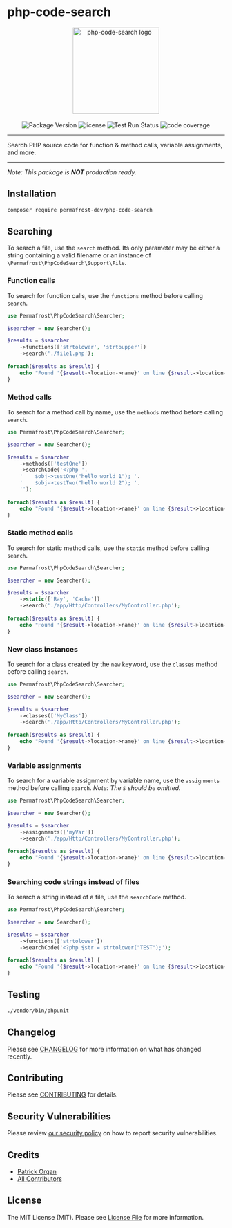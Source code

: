 # php-code-search

<p align="center">
    <img src="https://static.permafrost.dev/images/php-code-search/php-code-search-logo.png" alt="php-code-search logo" height="200" style="block">
    <br><br>
    <img src="https://img.shields.io/github/v/release/permafrost-dev/php-code-search.svg?sort=semver&logo=github&" alt="Package Version">
    <img src="https://img.shields.io/github/license/permafrost-dev/php-code-search.svg?logo=opensourceinitiative&" alt="license">
    <img src="https://github.com/permafrost-dev/php-code-search/actions/workflows/run-tests.yml/badge.svg?branch=main" alt="Test Run Status">
    <img src="https://codecov.io/gh/permafrost-dev/php-code-search/branch/main/graph/badge.svg" alt="code coverage">
</p>

---

Search PHP source code for function & method calls, variable assignments, and more.

---

_Note: This package is **NOT** production ready._


## Installation

```bash
composer require permafrost-dev/php-code-search
```

## Searching

To search a file, use the `search` method.  Its only parameter may be either a string containing a valid filename or an instance of `\Permafrost\PhpCodeSearch\Support\File`.

### Function calls

To search for function calls, use the `functions` method before calling `search`.

```php
use Permafrost\PhpCodeSearch\Searcher;

$searcher = new Searcher();

$results = $searcher
    ->functions(['strtolower', 'strtoupper'])
    ->search('./file1.php');
    
foreach($results as $result) {
    echo "Found '{$result->location->name}' on line {$result->location->startLine}" . PHP_EOL;
}
```

### Method calls

To search for a method call by name, use the `methods` method before calling `search`.

```php
use Permafrost\PhpCodeSearch\Searcher;

$searcher = new Searcher();

$results = $searcher
    ->methods(['testOne'])
    ->searchCode('<?php '.
    '    $obj->testOne("hello world 1"); '.
    '    $obj->testTwo("hello world 2"); '.
    '');
    
foreach($results as $result) {
    echo "Found '{$result->location->name}' on line {$result->location->startLine}" . PHP_EOL;
}
```

### Static method calls

To search for static method calls, use the `static` method before calling `search`.

```php
use Permafrost\PhpCodeSearch\Searcher;

$searcher = new Searcher();

$results = $searcher
    ->static(['Ray', 'Cache'])
    ->search('./app/Http/Controllers/MyController.php');
    
foreach($results as $result) {
    echo "Found '{$result->location->name}' on line {$result->location->startLine}" . PHP_EOL;
}
```

### New class instances

To search for a class created by the `new` keyword, use the `classes` method before calling `search`.

```php
use Permafrost\PhpCodeSearch\Searcher;

$searcher = new Searcher();

$results = $searcher
    ->classes(['MyClass'])
    ->search('./app/Http/Controllers/MyController.php');
    
foreach($results as $result) {
    echo "Found '{$result->location->name}' on line {$result->location->startLine}" . PHP_EOL;
}
```

### Variable assignments

To search for a variable assignment by variable name, use the `assignments` method before calling `search`. _Note: The `$` should be omitted._

```php
use Permafrost\PhpCodeSearch\Searcher;

$searcher = new Searcher();

$results = $searcher
    ->assignments(['myVar'])
    ->search('./app/Http/Controllers/MyController.php');
    
foreach($results as $result) {
    echo "Found '{$result->location->name}' on line {$result->location->startLine}" . PHP_EOL;
}
```

### Searching code strings instead of files

To search a string instead of a file, use the `searchCode` method.

```php
use Permafrost\PhpCodeSearch\Searcher;

$searcher = new Searcher();

$results = $searcher
    ->functions(['strtolower'])
    ->searchCode('<?php $str = strtolower("TEST");');
    
foreach($results as $result) {
    echo "Found '{$result->location->name}' on line {$result->location->startLine}" . PHP_EOL;
}
```

## Testing

```bash
./vendor/bin/phpunit
```

## Changelog

Please see [CHANGELOG](CHANGELOG.md) for more information on what has changed recently.

## Contributing

Please see [CONTRIBUTING](.github/CONTRIBUTING.md) for details.

## Security Vulnerabilities

Please review [our security policy](../../security/policy) on how to report security vulnerabilities.

## Credits

- [Patrick Organ](https://github.com/patinthehat)
- [All Contributors](../../contributors)

## License

The MIT License (MIT). Please see [License File](LICENSE.md) for more information.
